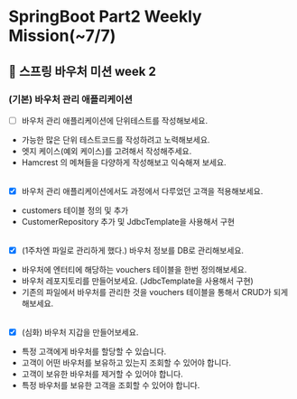 # SpringBoot Part2 Weekly Mission(~7/7)

## 🌱 스프링 바우처 미션 week 2

### (기본) 바우처 관리 애플리케이션

- [ ] 바우처 관리 애플리케이션에 단위테스트를 작성해보세요.
- 가능한 많은 단위 테스트코드를 작성하려고 노력해보세요.
- 엣지 케이스(예외 케이스)를 고려해서 작성해주세요.
- Hamcrest 의 메쳐들을 다양하게 작성해보고 익숙해져 보세요.
  <br><br>
- [x]  바우처 관리 애플리케이션에서도 과정에서 다루었던 고객을 적용해보세요.
- customers 테이블 정의 및 추가
- CustomerRepository 추가 및 JdbcTemplate을 사용해서 구현
  <br><br>
- [x]  (1주차엔 파일로 관리하게 했다.) 바우처 정보를 DB로 관리해보세요.
- 바우처에 엔터티에 해당하는 vouchers 테이블을 한번 정의해보세요.
- 바우처 레포지토리를 만들어보세요. (JdbcTemplate을 사용해서 구현)
- 기존의 파일에서 바우처를 관리한 것을 vouchers 테이블을 통해서 CRUD가 되게 해보세요.
  <br><br>
- [x]   (심화) 바우처 지갑을 만들어보세요.
- 특정 고객에게 바우처를 할당할 수 있습니다.
- 고객이 어떤 바우처를 보유하고 있는지 조회할 수 있어야 합니다.
- 고객이 보유한 바우처를 제거할 수 있어야 합니다.
- 특정 바우처를 보유한 고객을 조회할 수 있어야 합니다.
  <br><br>


